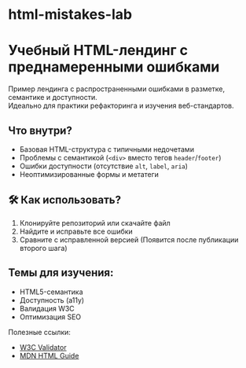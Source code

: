 # html-mistakes-lab
# Учебный HTML-лендинг с преднамеренными ошибками 

Пример лендинга с распространенными ошибками в разметке, семантике и доступности.  
Идеально для практики рефакторинга и изучения веб-стандартов.

## Что внутри?
- Базовая HTML-структура с типичными недочетами
- Проблемы с семантикой (`<div>` вместо тегов `header`/`footer`)
- Ошибки доступности (отсутствие `alt`, `label`, `aria`)
- Неоптимизированные формы и метатеги

## 🛠 Как использовать?
1. Клонируйте репозиторий или скачайте файл
2. Найдите и исправьте все ошибки
3. Сравните с исправленной версией (Появится после публикации второго шага)

## Темы для изучения:
- HTML5-семантика
- Доступность (a11y)
- Валидация W3C
- Оптимизация SEO

Полезные ссылки:
- [W3C Validator](https://validator.w3.org/)
- [MDN HTML Guide](https://developer.mozilla.org/ru/docs/Web/HTML)
